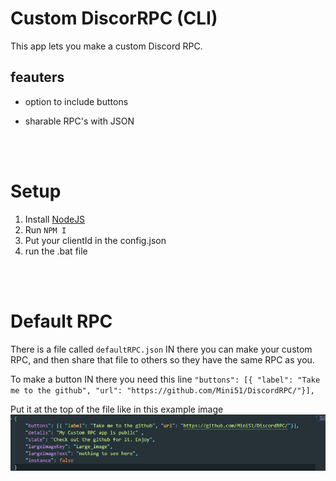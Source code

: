 # Custom DiscorRPC (CLI)

This app lets you make a custom Discord RPC.



## feauters
- option to include buttons
- sharable RPC's with JSON 

   <br>
   <br>

# Setup 
   1. Install [NodeJS](https://nodejs.org/en/)
   2. Run `NPM I`
   3. Put your clientId in the config.json
   4. run the .bat file 

   <br>
   <br>

# Default RPC 
   There is a file called `defaultRPC.json` IN there you can make your custom RPC, and then share that file to others so they have the same RPC as you. 

   To make a button IN there you need this line `"buttons": [{ "label": "Take me to the github", "url": "https://github.com/Mini51/DiscordRPC/"}],`

   Put it at the top of the file like in this example image
   ![Failed to load image](/README-assets/Button-example.png "How to add a custom button to your default RPC")